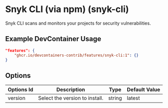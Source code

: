 
# Snyk CLI (via npm) (snyk-cli)

Snyk CLI scans and monitors your projects for security vulnerabilities.

## Example DevContainer Usage

```json
"features": {
    "ghcr.io/devcontainers-contrib/features/snyk-cli:1": {}
}
```

## Options

| Options Id | Description | Type | Default Value |
|-----|-----|-----|-----|
| version | Select the version to install. | string | latest |


